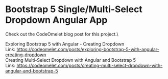 # Bootstrap 5 Single/Multi-Select Dropdown Angular App

Check out the CodeOmelet blog post for this project.\

Exploring Bootstrap 5 with Angular - Creating Dropdown\
Link: https://codeomelet.com/posts/exploring-bootstrap-5-with-angular-creating-dropdown
\
Creating Multi-Select Dropdown with Angular and Bootstrap 5\
Link: https://codeomelet.com/posts/creating-multi-select-dropdown-with-angular-and-bootstrap-5
